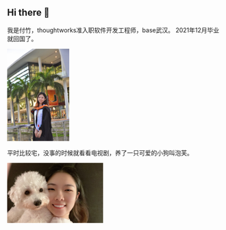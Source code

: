 ## Hi there 👋

我是付竹，thoughtworks准入职软件开发工程师，base武汉。
2021年12月毕业就回国了。

<img src="https://github.com/gtb-2022-fu-zhu/.github/blob/main/profile/IMG_1670.jpg" width="145" height="215" />

平时比较宅，没事的时候就看看电视剧，养了一只可爱的小狗叫泡芙。

<img src="https://github.com/gtb-2022-fu-zhu/.github/blob/main/profile/%E6%B3%A1%E8%8A%99.jpg" width="224" height="140" />
